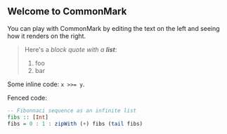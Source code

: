 ## Welcome to CommonMark

You can play with CommonMark by editing the text on
the left and seeing how it renders on the right.

> Here's a *block quote with a **list***:
>
> 1. foo
> 2. bar

Some inline code: `x >>= y`.

Fenced code:

``` haskell
-- Fibonnaci sequence as an infinite list
fibs :: [Int]
fibs = 0 : 1 : zipWith (+) fibs (tail fibs)
```
